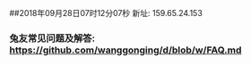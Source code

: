 ##2018年09月28日07时12分07秒 新址: 159.65.24.153
### 兔友常见问题及解答: https://github.com/wanggonging/d/blob/w/FAQ.md
